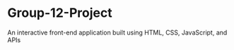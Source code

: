 # Group-12-Project
An interactive front-end application built using HTML, CSS, JavaScript, and APIs
